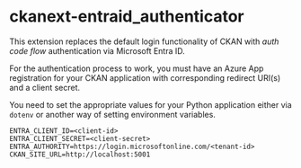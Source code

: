 # ckanext-entraid_authenticator

This extension replaces the default login functionality of CKAN with _auth code flow_ authentication via Microsoft Entra ID.

For the authentication process to work, you must have an Azure App registration for your CKAN application with corresponding redirect URI(s) and a client secret.

You need to set the appropriate values for your Python application either via `dotenv` or another way of setting environment variables.

```
ENTRA_CLIENT_ID=<client-id>
ENTRA_CLIENT_SECRET=<client-secret>
ENTRA_AUTHORITY=https://login.microsoftonline.com/<tenant-id>
CKAN_SITE_URL=http://localhost:5001
```
